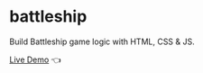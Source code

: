 # battleship

Build Battleship game logic with HTML, CSS & JS.

[Live Demo](https://htmlpreview.github.io/?https://github.com/dcksn-c/battleship/blob/main/dist/index.html) :point_left: